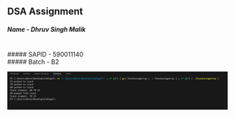 ## DSA Assignment
##### Name - Dhruv Singh Malik
<br>
##### SAPID - 590011140
<br>
##### Batch - B2
<br>


![](./Stackusingarray.png)
